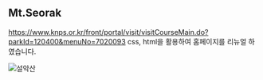 ## Mt.Seorak

https://www.knps.or.kr/front/portal/visit/visitCourseMain.do?parkId=120400&menuNo=7020093 
css, html을 활용하여 홈페이지를 리뉴얼 하였습니다.

![설악산](https://user-images.githubusercontent.com/58887054/215369179-a7790de7-e45f-4792-9128-3dbacc6b4a5d.png)

